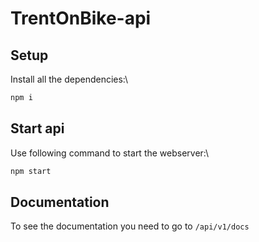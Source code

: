 # TrentOnBike-api

## Setup
Install all the dependencies:\
```bash
npm i 
```

## Start api
Use following command to start the webserver:\
```bash
npm start
```

## Documentation
To see the documentation you need to go to `/api/v1/docs`
